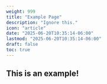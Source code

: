 ```yaml
---
weight: 999
title: "Example Page"
description: "Ignore this."
icon: "article"
date: "2025-06-20T10:35:14-06:00"
lastmod: "2025-06-20T10:35:14-06:00"
draft: false
toc: true
---
```


## This is an example!
